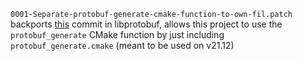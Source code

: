`0001-Separate-protobuf-generate-cmake-function-to-own-fil.patch` backports [this](https://github.com/protocolbuffers/protobuf/commit/ad55f52fdb4557953593cd096b903b0347b02f25) commit in libprotobuf, allows this project to use the `protobuf_generate` CMake function by just including `protobuf_generate.cmake` (meant to be used on v21.12)


